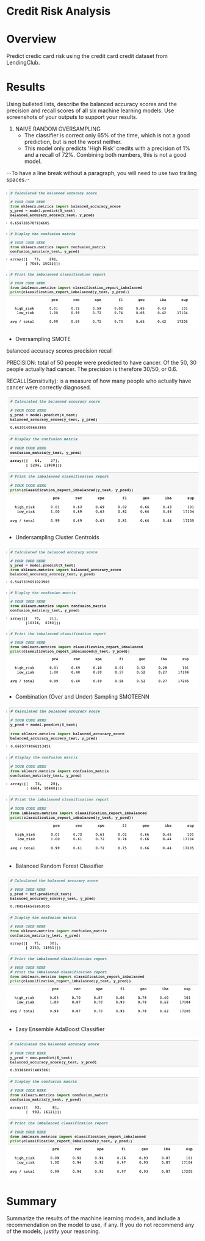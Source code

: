 # Credit Risk Analysis

# Overview
Predict credic card risk using the credit card credit dataset from LendingClub.

# Results
Using bulleted lists, describe the balanced accuracy scores and the precision and recall scores of all six machine learning models. Use screenshots of your outputs to support your results.

1. NAIVE RANDOM OVERSAMPLING
   - The classifier is correct only 65% of the time, which is not a good prediction, but is not the worst neither.
   - This model only predicts 'High Risk' credits with a precision of 1% and a recall of 72%. Combining both numbers, this is not a good model.

⋅⋅⋅To have a line break without a paragraph, you will need to use two trailing spaces.⋅⋅

<img src='https://github.com/juliomeza/Credit_Risk_Analysis/blob/main/screenshots/1-NaiveRandomOversampling.png'>

- Oversampling SMOTE


balanced accuracy scores
precision
recall

PRECISION: total of 50 people were predicted to have cancer. Of the 50, 30 people actually had cancer. The precision is therefore 30/50, or 0.6.

RECALL(Sensitivity): is a measure of how many people who actually have cancer were correctly diagnosed.



<img src='https://github.com/juliomeza/Credit_Risk_Analysis/blob/main/screenshots/2-OversamplingSMOTE.png'>

- Undersampling Cluster Centroids
<img src='https://github.com/juliomeza/Credit_Risk_Analysis/blob/main/screenshots/3-UndersamplingClusterCentroids.png'>

- Combination (Over and Under) Sampling SMOTEENN
<img src='https://github.com/juliomeza/Credit_Risk_Analysis/blob/main/screenshots/4-SMOTEENN.png'>

- Balanced Random Forest Classifier
<img src='https://github.com/juliomeza/Credit_Risk_Analysis/blob/main/screenshots/5-BalancedRandomForestClassifier.png'>

- Easy Ensemble AdaBoost Classifier
<img src='https://github.com/juliomeza/Credit_Risk_Analysis/blob/main/screenshots/6-EasyEnsembleAdaBoostClassifier.png'>


# Summary
Summarize the results of the machine learning models, and include a recommendation on the model to use, if any. If you do not recommend any of the models, justify your reasoning.


